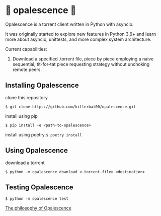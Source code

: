 # :gem: opalescence :gem:

Opalescence is a torrent client written in Python with asyncio.

It was originally started to explore new features in Python 3.6+ and learn more about asyncio, unittests, and more
complex system architecture.

Current capabilities:

1. Download a specified .torrent file, piece by piece employing a naive sequential, tit-for-tat piece requesting
   strategy without unchoking remote peers.

## Installing Opalescence

clone this repository

`$ git clone https://github.com/killerbat00/opalescence.git`

install using pip

`$ pip install -e <path-to-opalescence>`

install using poetry
`$ poetry install`

## Using Opalescence

download a torrent

`$ python -m opalescence download <.torrent-file> <destination>`

## Testing Opalescence

`$ python -m opalescence test`

[The philosophy of Opalescence](philosophy.md)

